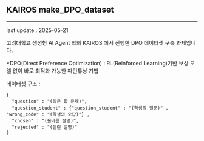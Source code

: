 ## KAIROS make_DPO_dataset
----
last update : 2025-05-21

고려대학교 생성형 AI Agent 학회 KAIROS 에서 진행한 DPO 데이터셋 구축 과제입니다.

*DPO(Direct Preference Optimization) : RL(Reinforced Learning)기반 보상 모델 없이 바로 최적화 가능한 파인튜닝 기법

데이터셋 구조 :

```
{
  "question" : "(질문 할 문제)",
  "question_student" : {"question_student" : "(학생의 질문)" , "wrong_code" : "(학생의 오답)"} ,
  "chosen" : "(올바른 설명)",
  "rejected" : "(틀린 설명)"
}
```
